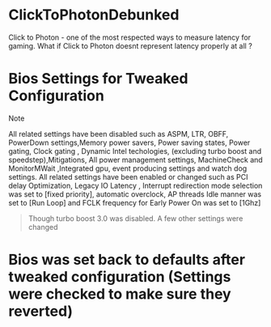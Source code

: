 # ClickToPhotonDebunked
Click to Photon - one of the most respected ways to measure latency for gaming. What if Click to Photon doesnt represent latency properly at all ?






# Bios Settings for Tweaked Configuration

> [!NOTE] 
> All related settings have been disabled such as  ASPM, LTR, OBFF, PowerDown settings,Memory power savers, Power saving states, Power gating, Clock gating , Dynamic Intel techologies, (excluding turbo boost and speedstep),Mitigations, All power management settings, MachineCheck and MonitorMWait ,Integrated gpu, event producing settings and watch dog settings.
> All related settings have been enabled or changed such as PCI delay Optimization, Legacy IO Latency , Interrupt redirection mode selection was set to [fixed priority], automatic overclock, AP threads Idle manner was set to [Run Loop] and FCLK frequency for Early Power On was set to [1Ghz]
> 

> Though turbo boost 3.0 was disabled. A few other settings were changed


# Bios was set back to defaults after tweaked configuration (Settings were checked to make sure they reverted)
